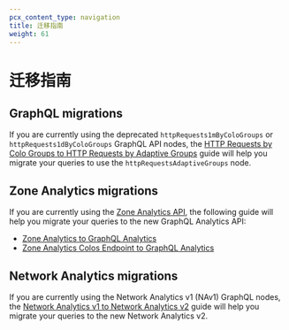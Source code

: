 ```yaml
---
pcx_content_type: navigation
title: 迁移指南
weight: 61
---
```


# 迁移指南

## GraphQL migrations

If you are currently using the deprecated `httpRequests1mByColoGroups` or `httpRequests1dByColoGroups` GraphQL API nodes, the [HTTP Requests by Colo Groups to HTTP Requests by Adaptive Groups](/analytics/graphql-api/migration-guides/graphql-api-analytics/) guide will help you migrate your queries to use the `httpRequestsAdaptiveGroups` node.

## Zone Analytics migrations

If you are currently using the [Zone Analytics API](/api/operations/zone-analytics-(-deprecated)-get-dashboard), the following guide will help you migrate your queries to the new GraphQL Analytics API:

*   [Zone Analytics to GraphQL Analytics](/analytics/graphql-api/migration-guides/zone-analytics/)
*   [Zone Analytics Colos Endpoint to GraphQL Analytics](/analytics/graphql-api/migration-guides/zone-analytics-colos/)

## Network Analytics migrations

If you are currently using the Network Analytics v1 (NAv1) GraphQL nodes, the [Network Analytics v1 to Network Analytics v2](/analytics/graphql-api/migration-guides/network-analytics-v2/) guide will help you migrate your queries to the new Network Analytics v2.
